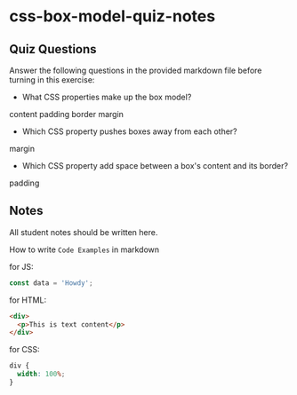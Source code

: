 # css-box-model-quiz-notes

## Quiz Questions

Answer the following questions in the provided markdown file before turning in this exercise:

- What CSS properties make up the box model?

content
padding
border
margin

- Which CSS property pushes boxes away from each other?

margin

- Which CSS property add space between a box's content and its border?

padding

## Notes

All student notes should be written here.

How to write `Code Examples` in markdown

for JS:

```javascript
const data = 'Howdy';
```

for HTML:

```html
<div>
  <p>This is text content</p>
</div>
```

for CSS:

```css
div {
  width: 100%;
}
```
